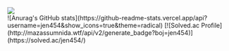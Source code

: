 <div align-center>
  <img src="https://capsule-render.vercel.app/api?type=waving&color=auto&height=200&section=header&text=jen454;&fontSize=90" />
</div>
<div align-center>
  ![Anurag's GitHub stats](https://github-readme-stats.vercel.app/api?username=jen454&show_icons=true&theme=radical)
  [![Solved.ac Profile](http://mazassumnida.wtf/api/v2/generate_badge?boj=jen454)](https://solved.ac/jen454/)
</div>
<!--
**jen454/jen454** is a ✨ _special_ ✨ repository because its `README.md` (this file) appears on your GitHub profile.

Here are some ideas to get you started:

- 🔭 I’m currently working on ...
- 🌱 I’m currently learning ...
- 👯 I’m looking to collaborate on ...
- 🤔 I’m looking for help with ...
- 💬 Ask me about ...
- 📫 How to reach me: ...
- 😄 Pronouns: ...
- ⚡ Fun fact: ...
-->
